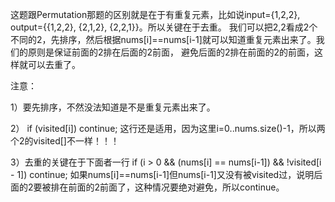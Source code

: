 
这题跟Permutation那题的区别就是在于有重复元素，比如说input={1,2,2}, output={{1,2,2}, {2,1,2}, {2,2,1}}。所以关键在于去重。
我们可以把2,2看成2个不同的2，先排序，然后根据nums[i]==nums[i-1]就可以知道重复元素出来了。我们的原则是保证前面的2排在后面的2前面，
避免后面的2排在前面的2的前面，这样就可以去重了。 

注意： 

1）要先排序，不然没法知道是不是重复元素出来了。 

2） if (visited[i]) continue; 这行还是适用，因为这里i=0..nums.size()-1，所以两个2的visited[]不一样！！！ 

3）去重的关键在于下面者一行 
if (i > 0 && (nums[i] == nums[i-1]) && !visited[i - 1]) continue; 
如果nums[i]==nums[i-1]但nums[i-1]又没有被visited过，说明后面的2要被排在前面的2前面了，这种情况要绝对避免，所以continue。
